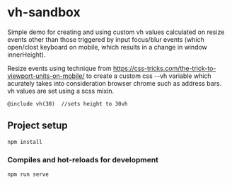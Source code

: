 # vh-sandbox

Simple demo for creating and using custom vh values calculated on resize events other than those triggered by input focus/blur events (which open/clost keyboard on mobile, which results in a change in window innerHeight).

Resize events using technique from https://css-tricks.com/the-trick-to-viewport-units-on-mobile/ to create a custom css --vh variable which acurately takes into consideration browser chrome such as address bars. vh values are set using a scss mixin.

```
@include vh(30)  //sets height to 30vh
```


## Project setup
```
npm install
```

### Compiles and hot-reloads for development
```
npm run serve
```

